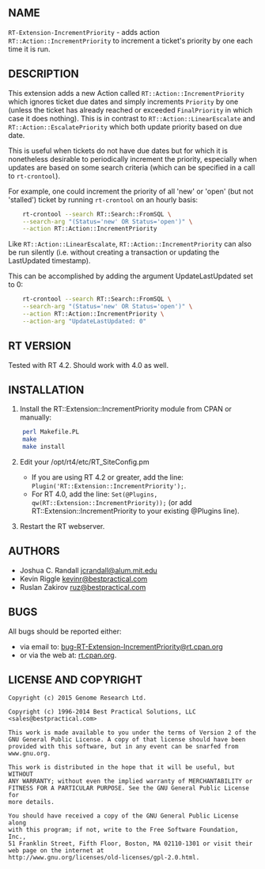 NAME
----
`RT-Extension-IncrementPriority` - adds action `RT::Action::IncrementPriority` 
to increment a ticket's priority by one each time it is run.

DESCRIPTION
-----------
This extension adds a new Action called `RT::Action::IncrementPriority`
which ignores ticket due dates and simply increments `Priority` by one
(unless the ticket has already reached or exceeded `FinalPriority` in
which case it does nothing). This is in contrast to
`RT::Action::LinearEscalate` and `RT::Action::EscalatePriority` which both
update priority based on due date.

This is useful when tickets do not have due dates but for which it is
nonetheless desirable to periodically increment the priority, especially
when updates are based on some search criteria (which can be specified
in a call to `rt-crontool`).

For example, one could increment the priority of all 'new' or 'open'
(but not 'stalled') ticket by running `rt-crontool` on an hourly basis:
```bash
    rt-crontool --search RT::Search::FromSQL \
    --search-arg "(Status='new' OR Status='open')" \
    --action RT::Action::IncrementPriority
```

Like `RT::Action::LinearEscalate`, `RT::Action::IncrementPriority` can also
be run silently (i.e. without creating a transaction or updating the
LastUpdated timestamp). 

This can be accomplished by adding the argument UpdateLastUpdated set to 0: 
```bash
    rt-crontool --search RT::Search::FromSQL \
    --search-arg "(Status='new' OR Status='open')" \
    --action RT::Action::IncrementPriority \
    --action-arg "UpdateLastUpdated: 0"
```

RT VERSION
----------
Tested with RT 4.2. Should work with 4.0 as well.

INSTALLATION
------------
1. Install the RT::Extension::IncrementPriority module from CPAN or manually:
```bash
    perl Makefile.PL
    make
    make install
```

2. Edit your /opt/rt4/etc/RT_SiteConfig.pm
    - If you are using RT 4.2 or greater, add the line: `Plugin('RT::Extension::IncrementPriority');`.
    - For RT 4.0, add the line: `Set(@Plugins, qw(RT::Extension::IncrementPriority));`
(or add RT::Extension::IncrementPriority to your existing @Plugins line).

3. Restart the RT webserver.

AUTHORS
-------
- Joshua C. Randall <jcrandall@alum.mit.edu>
- Kevin Riggle <kevinr@bestpractical.com>
- Ruslan Zakirov <ruz@bestpractical.com>

BUGS
----
All bugs should be reported either:
- via email to: [bug-RT-Extension-IncrementPriority@rt.cpan.org](mailto:bug-RT-Extension-IncrementPriority@rt.cpan.org)
- or via the web at: [rt.cpan.org](http://rt.cpan.org/Public/Dist/Display.html?Name=RT-Extension-IncrementPriority).

LICENSE AND COPYRIGHT
---------------------
    Copyright (c) 2015 Genome Research Ltd.

    Copyright (c) 1996-2014 Best Practical Solutions, LLC
    <sales@bestpractical.com>

    This work is made available to you under the terms of Version 2 of the
    GNU General Public License. A copy of that license should have been
    provided with this software, but in any event can be snarfed from
    www.gnu.org.

    This work is distributed in the hope that it will be useful, but WITHOUT
    ANY WARRANTY; without even the implied warranty of MERCHANTABILITY or
    FITNESS FOR A PARTICULAR PURPOSE. See the GNU General Public License for
    more details.

    You should have received a copy of the GNU General Public License along
    with this program; if not, write to the Free Software Foundation, Inc.,
    51 Franklin Street, Fifth Floor, Boston, MA 02110-1301 or visit their
    web page on the internet at
    http://www.gnu.org/licenses/old-licenses/gpl-2.0.html.

